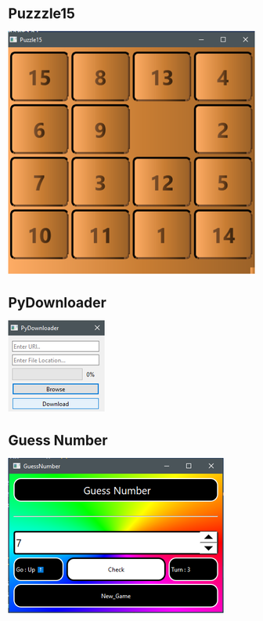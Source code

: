 # Puzzzle15

![gameshot](puzzle15\Screenshot.png)


# PyDownloader

![shot](PyDownloader\Screenshot.png)

# Guess Number

![gameshot](GuessNumber\Screenshot.PNG)